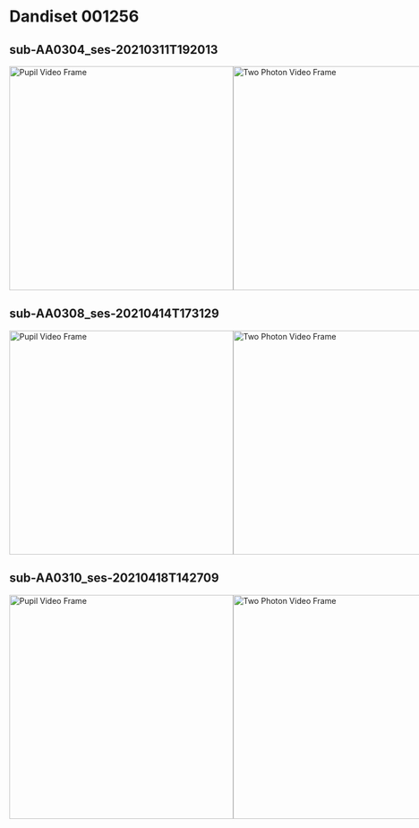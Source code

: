 # Dandiset 001256
## sub-AA0304_ses-20210311T192013
<div style="display: flex; justify-content: space-between;">
<img src="https://lindi.neurosift.org/tmp/dandi/dandiset-001256/genie/sessions/sub-AA0304_ses-20210311T192013/pupil_video_single_frame.png" alt="Pupil Video Frame" height="400" />
<img src="https://lindi.neurosift.org/tmp/dandi/dandiset-001256/genie/sessions/sub-AA0304_ses-20210311T192013/two_photon_video_single_frame.png" alt="Two Photon Video Frame" height="400" />
<img src="https://lindi.neurosift.org/tmp/dandi/dandiset-001256/genie/sessions/sub-AA0304_ses-20210311T192013/average_pupil_response.png" alt="Average Pupil Response" height="400" />
<img src="https://lindi.neurosift.org/tmp/dandi/dandiset-001256/genie/sessions/sub-AA0304_ses-20210311T192013/pupil_radius_acquisitions_aligned.png" alt="Aligned Pupil Radius Acquisitions" height="400" />
<img src="https://lindi.neurosift.org/tmp/dandi/dandiset-001256/genie/sessions/sub-AA0304_ses-20210311T192013/roi_responses_first_acquisition.png" alt="ROI Responses" height="400" />
</div>

## sub-AA0308_ses-20210414T173129
<div style="display: flex; justify-content: space-between;">
<img src="https://lindi.neurosift.org/tmp/dandi/dandiset-001256/genie/sessions/sub-AA0308_ses-20210414T173129/pupil_video_single_frame.png" alt="Pupil Video Frame" height="400" />
<img src="https://lindi.neurosift.org/tmp/dandi/dandiset-001256/genie/sessions/sub-AA0308_ses-20210414T173129/two_photon_video_single_frame.png" alt="Two Photon Video Frame" height="400" />
<img src="https://lindi.neurosift.org/tmp/dandi/dandiset-001256/genie/sessions/sub-AA0308_ses-20210414T173129/average_pupil_response.png" alt="Average Pupil Response" height="400" />
<img src="https://lindi.neurosift.org/tmp/dandi/dandiset-001256/genie/sessions/sub-AA0308_ses-20210414T173129/pupil_radius_acquisitions_aligned.png" alt="Aligned Pupil Radius Acquisitions" height="400" />
<img src="https://lindi.neurosift.org/tmp/dandi/dandiset-001256/genie/sessions/sub-AA0308_ses-20210414T173129/roi_responses_first_acquisition.png" alt="ROI Responses" height="400" />
</div>

## sub-AA0310_ses-20210418T142709
<div style="display: flex; justify-content: space-between;">
<img src="https://lindi.neurosift.org/tmp/dandi/dandiset-001256/genie/sessions/sub-AA0310_ses-20210418T142709/pupil_video_single_frame.png" alt="Pupil Video Frame" height="400" />
<img src="https://lindi.neurosift.org/tmp/dandi/dandiset-001256/genie/sessions/sub-AA0310_ses-20210418T142709/two_photon_video_single_frame.png" alt="Two Photon Video Frame" height="400" />
<img src="https://lindi.neurosift.org/tmp/dandi/dandiset-001256/genie/sessions/sub-AA0310_ses-20210418T142709/average_pupil_response.png" alt="Average Pupil Response" height="400" />
<img src="https://lindi.neurosift.org/tmp/dandi/dandiset-001256/genie/sessions/sub-AA0310_ses-20210418T142709/pupil_radius_acquisitions_aligned.png" alt="Aligned Pupil Radius Acquisitions" height="400" />
<img src="https://lindi.neurosift.org/tmp/dandi/dandiset-001256/genie/sessions/sub-AA0310_ses-20210418T142709/roi_responses_first_acquisition.png" alt="ROI Responses" height="400" />
</div>

